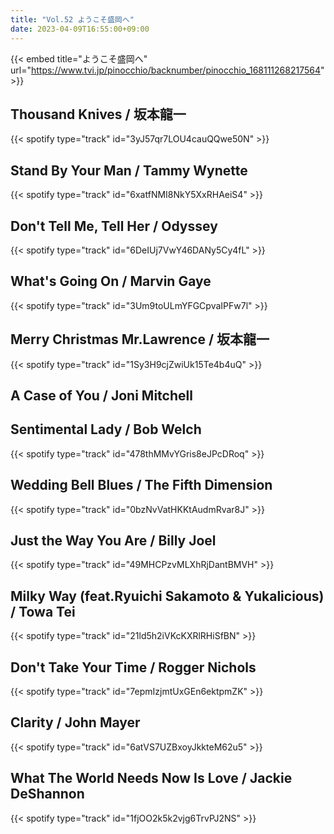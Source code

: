 ```yaml
---
title: "Vol.52 ようこそ盛岡へ"
date: 2023-04-09T16:55:00+09:00
---
```


{{< embed title="ようこそ盛岡へ" url="https://www.tvi.jp/pinocchio/backnumber/pinocchio_168111268217564" >}}

## Thousand Knives / 坂本龍一
{{< spotify type="track" id="3yJ57qr7LOU4cauQQwe50N" >}}

## Stand By Your Man / Tammy Wynette
{{< spotify type="track" id="6xatfNMI8NkY5XxRHAeiS4" >}}

## Don't Tell Me, Tell Her / Odyssey
{{< spotify type="track" id="6DeIUj7VwY46DANy5Cy4fL" >}}

## What's Going On / Marvin Gaye
{{< spotify type="track" id="3Um9toULmYFGCpvaIPFw7l" >}}

## Merry Christmas Mr.Lawrence / 坂本龍一
{{< spotify type="track" id="1Sy3H9cjZwiUk15Te4b4uQ" >}}

## A Case of You / Joni Mitchell

## Sentimental Lady / Bob Welch
{{< spotify type="track" id="478thMMvYGris8eJPcDRoq" >}}

## Wedding Bell Blues / The Fifth Dimension
{{< spotify type="track" id="0bzNvVatHKKtAudmRvar8J" >}}

## Just the Way You Are / Billy Joel
{{< spotify type="track" id="49MHCPzvMLXhRjDantBMVH" >}}

## Milky Way (feat.Ryuichi Sakamoto & Yukalicious) / Towa Tei
{{< spotify type="track" id="21ld5h2iVKcKXRlRHiSfBN" >}}

## Don't Take Your Time / Rogger Nichols
{{< spotify type="track" id="7epmIzjmtUxGEn6ektpmZK" >}}

## Clarity / John Mayer
{{< spotify type="track" id="6atVS7UZBxoyJkkteM62u5" >}}

## What The World Needs Now Is Love / Jackie DeShannon
{{< spotify type="track" id="1fjOO2k5k2vjg6TrvPJ2NS" >}}
